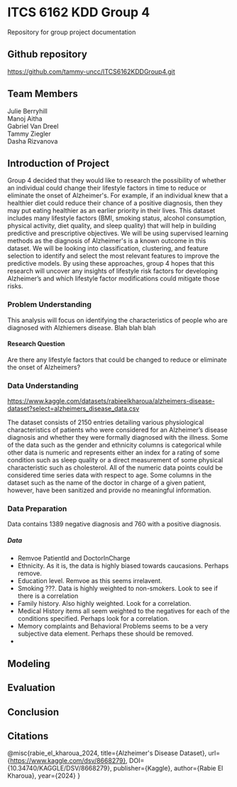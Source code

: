 # ITCS 6162 KDD Group 4
Repository for group project documentation

## Github repository
https://github.com/tammy-uncc/ITCS6162KDDGroup4.git

## Team Members
Julie Berryhill<br>
Manoj Aitha<br>
Gabriel Van Dreel<br>
Tammy Ziegler<br>
Dasha Rizvanova<br>


## Introduction of Project
Group 4 decided that they would like to research the possibility of whether an individual could change their lifestyle factors in time to reduce or eliminate the onset of Alzheimer's. For example, if an individual knew that a healthier diet could reduce their chance of a positive diagnosis, then they may put eating healthier as an earlier priority in their lives. This dataset includes many lifestyle factors (BMI, smoking status, alcohol consumption, physical activity, diet quality, and sleep quality) that will help in building predictive and prescriptive objectives. 
We will be using supervised learning methods as the diagnosis of Alzheimer's is a known outcome in this dataset. We will be looking into classification, clustering, and feature selection to identify and select the most relevant features to improve the predictive models. By using these approaches, group 4 hopes that this research will uncover any insights of lifestyle risk factors for developing Alzheimer’s and which lifestyle factor modifications could mitigate those risks.

### Problem Understanding
This analysis will focus on identifying the characteristics of people who are diagnosed with Alzhiemers disease. Blah blah blah

#### Research Question
Are there any lifestyle factors that could be changed to reduce or eliminate the onset of Alzheimers?

### Data Understanding
https://www.kaggle.com/datasets/rabieelkharoua/alzheimers-disease-dataset?select=alzheimers_disease_data.csv

The dataset consists of 2150 entries detailing various physiological characteristics of patients who were considered for an Alzheimer’s disease diagnosis and whether they were formally diagnosed with the illness. Some of the data such as the gender and ethnicity columns is categorical while other data is numeric and represents either an index for a rating of some condition such as sleep quality or a direct measurement of some physical characteristic such as cholesterol. All of the numeric data points could be considered time series data with respect to age. Some columns in the dataset such as the name of the doctor in charge of a given patient, however, have been sanitized and provide no meaningful information.
### Data Preparation
Data contains 1389 negative diagnosis and 760 with a positive diagnosis.

##### Data  
- Remvoe PatientId and DoctorInCharge
- Ethnicity.  As it is, the data is highly biased towards caucasions.  Perhaps remove.
- Education level.  Remvoe as this seems irrelavent.  
- Smoking ???.  Data is highly weighted to non-smokers. Look to see if there is a correlation
- Family history. Also highly weighted.  Look for a correlation.
- Medical History items all seem weighted to the negatives for each of the conditions specified.  Perhaps look for a correlation.
- Memory complaints and Behavioral Problems seems to be a very subjective data element.  Perhaps these should be removed.
- 


## Modeling

## Evaluation

## Conclusion

## Citations
@misc{rabie_el_kharoua_2024,
title={Alzheimer's Disease Dataset},
url={https://www.kaggle.com/dsv/8668279},
DOI={10.34740/KAGGLE/DSV/8668279},
publisher={Kaggle},
author={Rabie El Kharoua},
year={2024}
}
